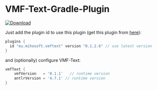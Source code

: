 # VMF-Text-Gradle-Plugin

[ ![Download](https://api.bintray.com/packages/miho/VMF/VMF-Text-Gradle-Plugin/images/download.svg) ](https://bintray.com/miho/VMF/VMF-Text-Gradle-Plugin/_latestVersion)

Just add the plugin id to use this plugin (get this plugin from [here](https://plugins.gradle.org/plugin/eu.mihosoft.vmftext)):

```gradle
plugins {
  id "eu.mihosoft.vmftext" version "0.1.2.6" // use latest version
}
```

and (optionally) configure VMF-Text:

```gradle
vmfText {
    vmfVersion   = '0.1.1'   // runtime version
    antlrVersion = '4.7.1' // runtime version
}
```
